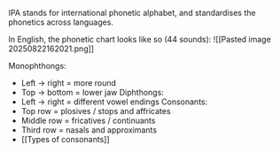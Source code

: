 IPA stands for international phonetic alphabet, and standardises the phonetics across languages.

In English, the phonetic chart looks like so (44 sounds):
![[Pasted image 20250822162021.png]]

Monophthongs:
- Left -> right = more round
- Top -> bottom = lower jaw
Diphthongs:
 - Left -> right = different vowel endings
Consonants:
- Top row = plosives / stops and affricates 
- Middle row = fricatives / continuants 
- Third row = nasals and approximants
- [[Types of consonants]]
